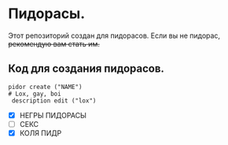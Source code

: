 # Пидорасы.
Этот репозиторий создан для пидорасов. Если вы не пидорас, ~~рекомендую вам стать им.~~
## Код для создания пидорасов.
```
pidor create ("NAME")
# Lox, gay, boi
 description edit ("lox")
```
- [x] НЕГРЫ ПИДОРАСЫ
- [ ] СЕКС
- [x] КОЛЯ ПИДР

